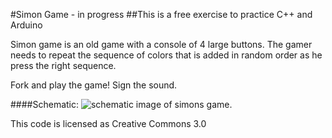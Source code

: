 #Simon Game - in progress
##This is a free exercise to practice C++ and Arduino

Simon game is an old game with a console of 4 large buttons. The gamer needs to repeat the sequence of colors that is added in random order as he press the right sequence.

Fork and play the game! Sign the sound.

####Schematic:
![schematic image of simons game.](http://i.imgur.com/IMhfnq6.png)

This code is licensed as Creative Commons 3.0